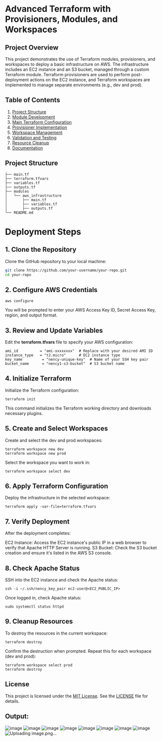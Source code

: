 # Advanced Terraform with Provisioners, Modules, and Workspaces

## Project Overview

This project demonstrates the use of Terraform modules, provisioners, and workspaces to deploy a basic infrastructure on AWS. The infrastructure includes an EC2 instance and an S3 bucket, managed through a custom Terraform module. Terraform provisioners are used to perform post-deployment actions on the EC2 instance, and Terraform workspaces are implemented to manage separate environments (e.g., dev and prod).

## Table of Contents

1. [Project Structure](#project-structure)
2. [Module Development](#module-development)
3. [Main Terraform Configuration](#main-terraform-configuration)
4. [Provisioner Implementation](#provisioner-implementation)
5. [Workspace Management](#workspace-management)
6. [Validation and Testing](#validation-and-testing)
7. [Resource Cleanup](#resource-cleanup)
8. [Documentation](#documentation)

## Project Structure

```plaintext
├── main.tf
├── terraform.tfvars
├── variables.tf
├── outputs.tf
├── modules
│   └── aws_infrastructure
│       ├── main.tf
│       ├── variables.tf
│       ├── outputs.tf
└── README.md
```
# Deployment Steps

## 1. Clone the Repository

Clone the GitHub repository to your local machine:

```bash
git clone https://github.com/your-username/your-repo.git
cd your-repo
```

## 2. Configure AWS Credentials
`aws configure`

You will be prompted to enter your AWS Access Key ID, Secret Access Key, region, and output format.

## 3. Review and Update Variables
Edit the **terraform.tfvars** file to specify your AWS configuration:

```
ami_id          = "ami-xxxxxxxx"  # Replace with your desired AMI ID
instance_type   = "t2.micro"      # EC2 instance type
key_name         = "nency-unique-key"  # Name of your SSH key pair
bucket_name      = "nency1-s3-bucket"  # S3 bucket name
```
## 4. Initialize Terraform
Initialize the Terraform configuration:

`terraform init`

This command initializes the Terraform working directory and downloads necessary plugins.

## 5. Create and Select Workspaces
Create and select the dev and prod workspaces:
```
terraform workspace new dev
terraform workspace new prod
```

Select the workspace you want to work in:

`terraform workspace select dev  `

## 6. Apply Terraform Configuration
Deploy the infrastructure in the selected workspace:

`terraform apply -var-file=terraform.tfvars`

## 7. Verify Deployment
After the deployment completes:

EC2 Instance: Access the EC2 instance's public IP in a web browser to verify that Apache HTTP Server is running.
S3 Bucket: Check the S3 bucket creation and ensure it's listed in the AWS S3 console.


## 8. Check Apache Status
SSH into the EC2 instance and check the Apache status:

`ssh -i ~/.ssh/nency_key_pair ec2-user@<EC2_PUBLIC_IP>`

Once logged in, check Apache status:

`sudo systemctl status httpd`

## 9. Cleanup Resources
To destroy the resources in the current workspace:

`terraform destroy`

Confirm the destruction when prompted. Repeat this for each workspace (dev and prod):

```
terraform workspace select prod
terraform destroy
```

## License

This project is licensed under the [MIT License](https://opensource.org/licenses/MIT). See the [LICENSE](LICENSE) file for details.


## Output:

![image](https://github.com/user-attachments/assets/734d7c16-0aa0-457d-9d12-188c96528aaf)
![image](https://github.com/user-attachments/assets/cf6ffe99-425a-4298-a3dc-9349c089fd73)
![image](https://github.com/user-attachments/assets/ce15cb61-c547-49e2-8642-85fa8ef4ef71)
![image](https://github.com/user-attachments/assets/6910115e-d2d5-495b-81be-c64025c335a1)
![image](https://github.com/user-attachments/assets/893bae68-e810-481e-bc40-dbb82445481f)
![image](https://github.com/user-attachments/assets/a87e5629-8fd8-4a13-8a5f-eb851c8f68c3)
![image](https://github.com/user-attachments/assets/93b3b7ce-c032-4905-b6e4-bc14eda585fa)
![image](https://github.com/user-attachments/assets/f14256dc-57cf-40b9-b847-84c94309935a)
![Uploading image.png…]()







